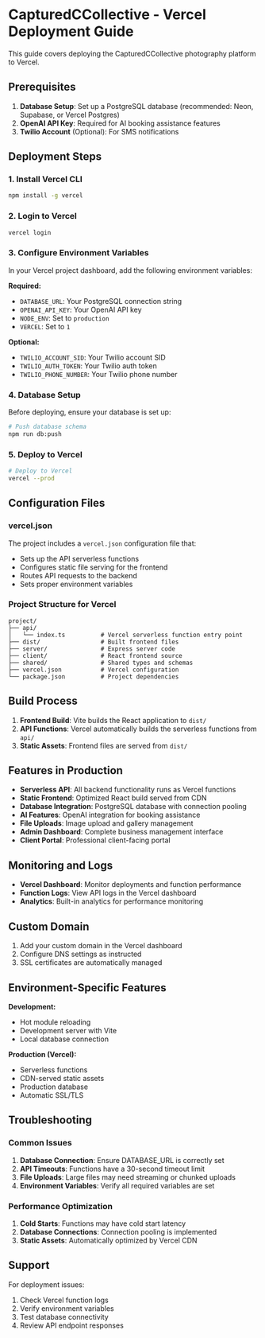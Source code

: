 # CapturedCCollective - Vercel Deployment Guide

This guide covers deploying the CapturedCCollective photography platform to Vercel.

## Prerequisites

1. **Database Setup**: Set up a PostgreSQL database (recommended: Neon, Supabase, or Vercel Postgres)
2. **OpenAI API Key**: Required for AI booking assistance features
3. **Twilio Account** (Optional): For SMS notifications

## Deployment Steps

### 1. Install Vercel CLI

```bash
npm install -g vercel
```

### 2. Login to Vercel

```bash
vercel login
```

### 3. Configure Environment Variables

In your Vercel project dashboard, add the following environment variables:

**Required:**
- `DATABASE_URL`: Your PostgreSQL connection string
- `OPENAI_API_KEY`: Your OpenAI API key
- `NODE_ENV`: Set to `production`
- `VERCEL`: Set to `1`

**Optional:**
- `TWILIO_ACCOUNT_SID`: Your Twilio account SID
- `TWILIO_AUTH_TOKEN`: Your Twilio auth token
- `TWILIO_PHONE_NUMBER`: Your Twilio phone number

### 4. Database Setup

Before deploying, ensure your database is set up:

```bash
# Push database schema
npm run db:push
```

### 5. Deploy to Vercel

```bash
# Deploy to Vercel
vercel --prod
```

## Configuration Files

### vercel.json
The project includes a `vercel.json` configuration file that:
- Sets up the API serverless functions
- Configures static file serving for the frontend
- Routes API requests to the backend
- Sets proper environment variables

### Project Structure for Vercel

```
project/
├── api/
│   └── index.ts          # Vercel serverless function entry point
├── dist/                 # Built frontend files
├── server/               # Express server code
├── client/               # React frontend source
├── shared/               # Shared types and schemas
├── vercel.json           # Vercel configuration
└── package.json          # Project dependencies
```

## Build Process

1. **Frontend Build**: Vite builds the React application to `dist/`
2. **API Functions**: Vercel automatically builds the serverless functions from `api/`
3. **Static Assets**: Frontend files are served from `dist/`

## Features in Production

- **Serverless API**: All backend functionality runs as Vercel functions
- **Static Frontend**: Optimized React build served from CDN
- **Database Integration**: PostgreSQL database with connection pooling
- **AI Features**: OpenAI integration for booking assistance
- **File Uploads**: Image upload and gallery management
- **Admin Dashboard**: Complete business management interface
- **Client Portal**: Professional client-facing portal

## Monitoring and Logs

- **Vercel Dashboard**: Monitor deployments and function performance
- **Function Logs**: View API logs in the Vercel dashboard
- **Analytics**: Built-in analytics for performance monitoring

## Custom Domain

1. Add your custom domain in the Vercel dashboard
2. Configure DNS settings as instructed
3. SSL certificates are automatically managed

## Environment-Specific Features

**Development:**
- Hot module reloading
- Development server with Vite
- Local database connection

**Production (Vercel):**
- Serverless functions
- CDN-served static assets
- Production database
- Automatic SSL/TLS

## Troubleshooting

### Common Issues

1. **Database Connection**: Ensure DATABASE_URL is correctly set
2. **API Timeouts**: Functions have a 30-second timeout limit
3. **File Uploads**: Large files may need streaming or chunked uploads
4. **Environment Variables**: Verify all required variables are set

### Performance Optimization

1. **Cold Starts**: Functions may have cold start latency
2. **Database Connections**: Connection pooling is implemented
3. **Static Assets**: Automatically optimized by Vercel CDN

## Support

For deployment issues:
1. Check Vercel function logs
2. Verify environment variables
3. Test database connectivity
4. Review API endpoint responses
